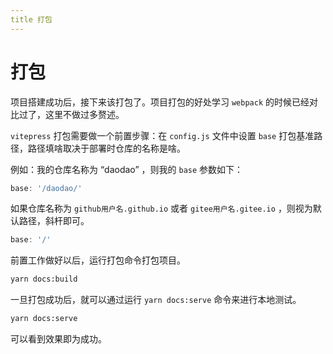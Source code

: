 ```yaml
---
title 打包
---
```

# 打包
项目搭建成功后，接下来该打包了。项目打包的好处学习 `webpack` 的时候已经对比过了，这里不做过多赘述。

`vitepress` 打包需要做一个前置步骤：在 `config.js` 文件中设置 `base` 打包基准路径，路径填啥取决于部署时仓库的名称是啥。

例如：我的仓库名称为 “daodao” ，则我的 `base` 参数如下：
```js
base: '/daodao/'
```

如果仓库名称为 `github用户名.github.io` 或者 `gitee用户名.gitee.io` ，则视为默认路径，斜杆即可。
```js
base: '/'
```

前置工作做好以后，运行打包命令打包项目。
```sh
yarn docs:build
```
一旦打包成功后，就可以通过运行 `yarn docs:serve` 命令来进行本地测试。
```sh
yarn docs:serve
```
可以看到效果即为成功。